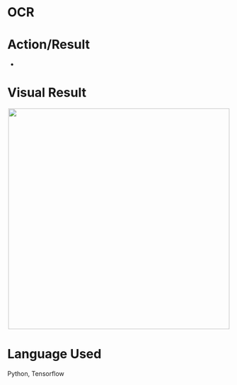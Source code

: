 # OCR

# Action/Result
- 

# Visual Result
<p align="center">
<img src="" width=500 />
</p>

# Language Used
Python, Tensorflow

